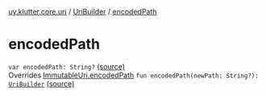 [uy.klutter.core.uri](../index.md) / [UriBuilder](index.md) / [encodedPath](.)


# encodedPath
<code>var encodedPath: String?</code> [(source)](https://github.com/kohesive/klutter/blob/master/core-jdk6/src/main/kotlin/uy/klutter/core/uri/UriBuilder.kt#L120)<br/>Overrides [ImmutableUri.encodedPath](../-immutable-uri/encoded-path.md)
<code>fun encodedPath(newPath: String?): [UriBuilder](index.md)</code> [(source)](https://github.com/kohesive/klutter/blob/master/core-jdk6/src/main/kotlin/uy/klutter/core/uri/UriBuilder.kt#L213)<br/>

